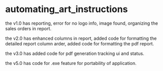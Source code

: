 # automating_art_instructions



the v1.0 has reporting, error for no logo info, image found, organizing the sales orders in report.

the v2.0 has enhanced columns in report, added code for formatting the detailed report column arder, added code for formatting the pdf report.

the v3.0 has added code for pdf generation tracking ui and status.

the v5.0 has code for .exe feature for portability of application.
